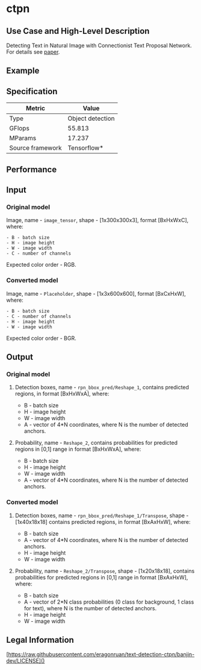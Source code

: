 # ctpn

## Use Case and High-Level Description

Detecting Text in Natural Image with Connectionist Text Proposal Network. For details see [paper](https://arxiv.org/pdf/1609.03605.pdf).

## Example

## Specification

| Metric                          | Value                                     |
|---------------------------------|-------------------------------------------|
| Type                            | Object detection                          |
| GFlops                          | 55.813                                    |
| MParams                         | 17.237                                    |
| Source framework                | Tensorflow\*                              |

## Performance

## Input

### Original model

Image, name - `image_tensor`, shape - [1x300x300x3], format [BxHxWxC],
   where:

    - B - batch size
    - H - image height
    - W - image width
    - C - number of channels

   Expected color order - RGB.

### Converted model

Image, name - `Placeholder`, shape - [1x3x600x600], format [BxCxHxW],
   where:

    - B - batch size
    - C - number of channels
    - H - image height
    - W - image width

   Expected color order - BGR.

## Output

### Original model

1. Detection boxes, name - `rpn_bbox_pred/Reshape_1`, contains predicted regions, in format [BxHxWxA], where:

    - B - batch size
    - H - image height
    - W - image width
    - A - vector of 4*N coordinates, where N is the number of detected anchors.

2. Probability, name - `Reshape_2`, contains probabilities for predicted regions in [0,1] range in format [BxHxWxA], where:

    - B - batch size
    - H - image height
    - W - image width
    - A - vector of 4*N coordinates, where N is the number of detected anchors.

### Converted model

1. Detection boxes, name - `rpn_bbox_pred/Reshape_1/Transpose`, shape - [1x40x18x18] contains predicted regions, in format [BxAxHxW], where:

    - B - batch size
    - A - vector of 4*N coordinates, where N is the number of detected anchors.
    - H - image height
    - W - image width

2. Probability, name - `Reshape_2/Transpose`, shape - [1x20x18x18], contains probabilities for predicted regions in [0,1] range in format [BxAxHxW], where:

    - B - batch size
    - A - vector of 2*N class probabilities (0 class for background, 1 class for text), where N is the number of detected anchors.
    - H - image height
    - W - image width

## Legal Information

[https://raw.githubusercontent.com/eragonruan/text-detection-ctpn/banjin-dev/LICENSE]()